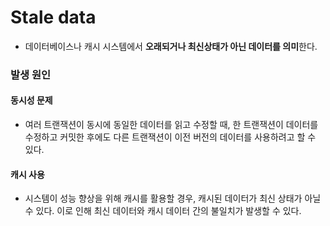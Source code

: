 # Stale data
- 데이터베이스나 캐시 시스템에서 **오래되거나 최신상태가 아닌 데이터를 의미**한다.
### 발생 원인
#### 동시성 문제
- 여러 트랜잭션이 동시에 동일한 데이터를 읽고 수정할 때, 한 트랜잭션이 데이터를 수정하고 커밋한 후에도 다른 트랜잭션이 이전 버전의 데이터를 사용하려고 할 수 있다.
#### 캐시 사용
- 시스템이 성능 향상을 위해 캐시를 활용할 경우, 캐시된 데이터가 최신 상태가 아닐 수 있다. 이로 인해 최신 데이터와 캐시 데이터 간의 불일치가 발생할 수 있다.
